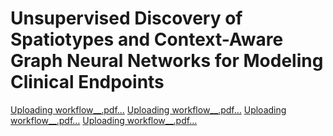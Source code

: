 # Unsupervised Discovery of Spatiotypes and Context-Aware Graph Neural Networks for Modeling Clinical Endpoints

[Uploading workflow__.pdf…]()
[Uploading workflow__.pdf…]()
[Uploading workflow__.pdf…]()
[Uploading workflow__.pdf…]()
